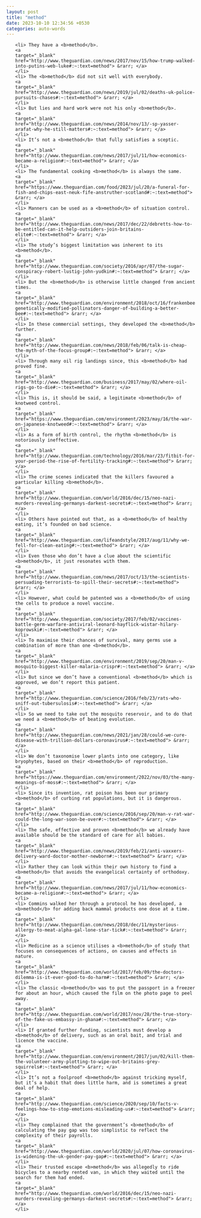 ```yaml
---
layout: post
title: "method"
date: 2023-10-10 12:34:56 +0530
categories: auto-words
---
```

<ol>

    <li> They have a <b>method</b>.
    <a 
    target="_blank" 
    href="http://www.theguardian.com/news/2017/nov/15/how-trump-walked-into-putins-web-luke#:~:text=method"> &rarr; </a>
    </li>
    <li> The <b>method</b> did not sit well with everybody.
    <a 
    target="_blank" 
    href="http://www.theguardian.com/news/2019/jul/02/deaths-uk-police-pursuits-chases#:~:text=method"> &rarr; </a>
    </li>
    <li> But lies and hard work were not his only <b>method</b>.
    <a 
    target="_blank" 
    href="http://www.theguardian.com/news/2014/nov/13/-sp-yasser-arafat-why-he-still-matters#:~:text=method"> &rarr; </a>
    </li>
    <li> It’s not a <b>method</b> that fully satisfies a sceptic.
    <a 
    target="_blank" 
    href="http://www.theguardian.com/news/2017/jul/11/how-economics-became-a-religion#:~:text=method"> &rarr; </a>
    </li>
    <li> The fundamental cooking <b>method</b> is always the same.
    <a 
    target="_blank" 
    href="https://www.theguardian.com/food/2023/jul/20/a-funeral-for-fish-and-chips-east-neuk-fife-anstruther-scotland#:~:text=method"> &rarr; </a>
    </li>
    <li> Manners can be used as a <b>method</b> of situation control.
    <a 
    target="_blank" 
    href="http://www.theguardian.com/news/2017/dec/22/debretts-how-to-be-entitled-can-it-help-outsiders-join-britains-elite#:~:text=method"> &rarr; </a>
    </li>
    <li> The study’s biggest limitation was inherent to its <b>method</b>.
    <a 
    target="_blank" 
    href="http://www.theguardian.com/society/2016/apr/07/the-sugar-conspiracy-robert-lustig-john-yudkin#:~:text=method"> &rarr; </a>
    </li>
    <li> But the <b>method</b> is otherwise little changed from ancient times.
    <a 
    target="_blank" 
    href="http://www.theguardian.com/environment/2018/oct/16/frankenbees-genetically-modified-pollinators-danger-of-building-a-better-bee#:~:text=method"> &rarr; </a>
    </li>
    <li> In these commercial settings, they developed the <b>method</b> further.
    <a 
    target="_blank" 
    href="http://www.theguardian.com/news/2018/feb/06/talk-is-cheap-the-myth-of-the-focus-group#:~:text=method"> &rarr; </a>
    </li>
    <li> Through many oil rig landings since, this <b>method</b> had proved fine.
    <a 
    target="_blank" 
    href="http://www.theguardian.com/business/2017/may/02/where-oil-rigs-go-to-die#:~:text=method"> &rarr; </a>
    </li>
    <li> This is, it should be said, a legitimate <b>method</b> of knotweed control.
    <a 
    target="_blank" 
    href="https://www.theguardian.com/environment/2023/may/16/the-war-on-japanese-knotweed#:~:text=method"> &rarr; </a>
    </li>
    <li> As a form of birth control, the rhythm <b>method</b> is notoriously ineffective.
    <a 
    target="_blank" 
    href="http://www.theguardian.com/technology/2016/mar/23/fitbit-for-your-period-the-rise-of-fertility-tracking#:~:text=method"> &rarr; </a>
    </li>
    <li> The crime scenes indicated that the killers favoured a particular killing <b>method</b>.
    <a 
    target="_blank" 
    href="http://www.theguardian.com/world/2016/dec/15/neo-nazi-murders-revealing-germanys-darkest-secrets#:~:text=method"> &rarr; </a>
    </li>
    <li> Others have pointed out that, as a <b>method</b> of healthy eating, it’s founded on bad science.
    <a 
    target="_blank" 
    href="http://www.theguardian.com/lifeandstyle/2017/aug/11/why-we-fell-for-clean-eating#:~:text=method"> &rarr; </a>
    </li>
    <li> Even those who don’t have a clue about the scientific <b>method</b>, it just resonates with them.
    <a 
    target="_blank" 
    href="http://www.theguardian.com/news/2017/oct/13/the-scientists-persuading-terrorists-to-spill-their-secrets#:~:text=method"> &rarr; </a>
    </li>
    <li> However, what could be patented was a <b>method</b> of using the cells to produce a novel vaccine.
    <a 
    target="_blank" 
    href="http://www.theguardian.com/society/2017/feb/02/vaccines-battle-germ-warfare-antiviral-leonard-hayflick-wistar-hilary-koprowski#:~:text=method"> &rarr; </a>
    </li>
    <li> To maximise their chances of survival, many germs use a combination of more than one <b>method</b>.
    <a 
    target="_blank" 
    href="http://www.theguardian.com/environment/2019/sep/20/man-v-mosquito-biggest-killer-malaria-crispr#:~:text=method"> &rarr; </a>
    </li>
    <li> But since we don’t have a conventional <b>method</b> which is approved, we don’t report this patient.
    <a 
    target="_blank" 
    href="http://www.theguardian.com/science/2016/feb/23/rats-who-sniff-out-tubersulosis#:~:text=method"> &rarr; </a>
    </li>
    <li> So we need to take out the mosquito reservoir, and to do that we need a <b>method</b> of beating evolution.
    <a 
    target="_blank" 
    href="http://www.theguardian.com/news/2021/jan/28/could-we-cure-disease-with-trillion-dollars-coronavirus#:~:text=method"> &rarr; </a>
    </li>
    <li> We don’t taxonomise lower plants into one category, like bryophytes, based on their <b>method</b> of reproduction.
    <a 
    target="_blank" 
    href="https://www.theguardian.com/environment/2022/nov/03/the-many-meanings-of-moss#:~:text=method"> &rarr; </a>
    </li>
    <li> Since its invention, rat poison has been our primary <b>method</b> of curbing rat populations, but it is dangerous.
    <a 
    target="_blank" 
    href="http://www.theguardian.com/science/2016/sep/20/man-v-rat-war-could-the-long-war-soon-be-over#:~:text=method"> &rarr; </a>
    </li>
    <li> The safe, effective and proven <b>method</b> we already have available should be the standard of care for all babies.
    <a 
    target="_blank" 
    href="http://www.theguardian.com/news/2019/feb/21/anti-vaxxers-delivery-ward-doctor-mother-newborn#:~:text=method"> &rarr; </a>
    </li>
    <li> Rather they can look within their own history to find a <b>method</b> that avoids the evangelical certainty of orthodoxy.
    <a 
    target="_blank" 
    href="http://www.theguardian.com/news/2017/jul/11/how-economics-became-a-religion#:~:text=method"> &rarr; </a>
    </li>
    <li> Commins walked her through a protocol he has developed, a <b>method</b> for adding back mammal products one dose at a time.
    <a 
    target="_blank" 
    href="http://www.theguardian.com/news/2018/dec/11/mysterious-allergy-to-meat-alpha-gal-lone-star-tick#:~:text=method"> &rarr; </a>
    </li>
    <li> Medicine as a science utilises a <b>method</b> of study that focuses on consequences of actions, on causes and effects in nature.
    <a 
    target="_blank" 
    href="http://www.theguardian.com/world/2017/feb/09/the-doctors-dilemma-is-it-ever-good-to-do-harm#:~:text=method"> &rarr; </a>
    </li>
    <li> The classic <b>method</b> was to put the passport in a freezer for about an hour, which caused the film on the photo page to peel away.
    <a 
    target="_blank" 
    href="http://www.theguardian.com/world/2017/nov/28/the-true-story-of-the-fake-us-embassy-in-ghana#:~:text=method"> &rarr; </a>
    </li>
    <li> If granted further funding, scientists must develop a <b>method</b> of delivery, such as an oral bait, and trial and licence the vaccine.
    <a 
    target="_blank" 
    href="http://www.theguardian.com/environment/2017/jun/02/kill-them-the-volunteer-army-plotting-to-wipe-out-britains-grey-squirrels#:~:text=method"> &rarr; </a>
    </li>
    <li> It’s not a foolproof <b>method</b> against tricking myself, but it’s a habit that does little harm, and is sometimes a great deal of help.
    <a 
    target="_blank" 
    href="http://www.theguardian.com/science/2020/sep/10/facts-v-feelings-how-to-stop-emotions-misleading-us#:~:text=method"> &rarr; </a>
    </li>
    <li> They complained that the government’s <b>method</b> of calculating the pay gap was too simplistic to reflect the complexity of their payrolls.
    <a 
    target="_blank" 
    href="http://www.theguardian.com/world/2020/jul/07/how-coronavirus-is-widening-the-uk-gender-pay-gap#:~:text=method"> &rarr; </a>
    </li>
    <li> Their trusted escape <b>method</b> was allegedly to ride bicycles to a nearby rented van, in which they waited until the search for them had ended.
    <a 
    target="_blank" 
    href="http://www.theguardian.com/world/2016/dec/15/neo-nazi-murders-revealing-germanys-darkest-secrets#:~:text=method"> &rarr; </a>
    </li>